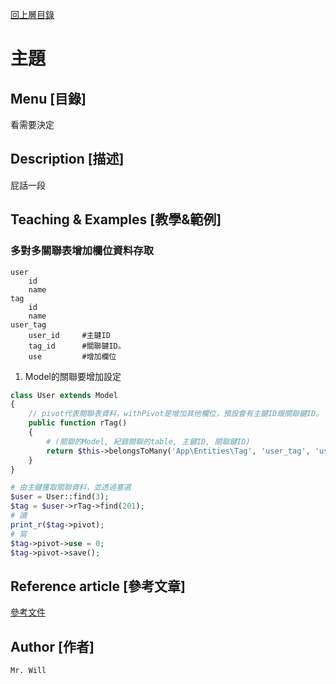 [回上層目錄](../README.md)

# 主題

## **Menu [目錄]**
看需要決定

## **Description [描述]**
屁話一段

## **Teaching & Examples [教學&範例]**
### 多對多關聯表增加欄位資料存取
```mysql
user
    id
    name
tag
    id
    name
user_tag
    user_id     #主鍵ID
    tag_id      #關聯鍵ID。
    use         #增加欄位
```

1. Model的關聯要增加設定
```php
class User extends Model
{
    // pivot代表關聯表資料，withPivot是增加其他欄位，預設會有主鍵ID跟關聯鍵ID。
    public function rTag()
    {
        # (關聯的Model, 紀錄關聯的table, 主鍵ID, 關聯鍵ID)
        return $this->belongsToMany('App\Entities\Tag', 'user_tag', 'user_id', 'tag_id')->withPivot('use');
    }
}

# 由主鍵獲取關聯資料，並透過塞選
$user = User::find(3);
$tag = $user->rTag->find(201);
# 讀
print_r($tag->pivot);
# 寫
$tag->pivot->use = 0;
$tag->pivot->save();
```

## **Reference article [參考文章]**
[參考文件](網址)

## **Author [作者]**
`Mr. Will`
